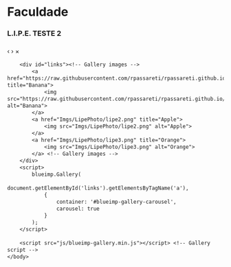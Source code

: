 # [](#header-1)Faculdade

### [](#header-3)L.I.P.E. TESTE 2


<html>
    <link rel="stylesheet" href="css/blueimp-gallery.js"> <!-- Stylesheet -->
    <body>
        <div id="blueimp-gallery-carousel" class="blueimp-gallery blueimp-gallery-carousel"> <!-- Gallery widget -->
        <div class="slides"></div>
        <h3 class="title"></h3>
        <a class="prev">‹</a>
        <a class="next">›</a>
        <a class="close">×</a>
        <a class="play-pause"></a>
        <ol class="indicator"></ol> <!-- Gallery widget -->
        </div>
        
        <div id="links"><!-- Gallery images -->
            <a href="https://raw.githubusercontent.com/rpassareti/rpassareti.github.io/master/Imgs/LipePhoto/lipe1.png" title="Banana">
                <img src="https://raw.githubusercontent.com/rpassareti/rpassareti.github.io/master/Imgs/LipePhoto/lipe1.png" alt="Banana">
            </a>
            <a href="Imgs/LipePhoto/lipe2.png" title="Apple">
                <img src="Imgs/LipePhoto/lipe2.png" alt="Apple">
            </a>
            <a href="Imgs/LipePhoto/lipe3.png" title="Orange">
                <img src="Imgs/LipePhoto/lipe3.png" alt="Orange">
            </a> <!-- Gallery images -->
        </div>
        <script>
            blueimp.Gallery(
                document.getElementById('links').getElementsByTagName('a'),
                {
                    container: '#blueimp-gallery-carousel',
                    carousel: true
                }
            );
        </script>
        
        <script src="js/blueimp-gallery.min.js"></script> <!-- Gallery script -->
    </body>
</html>
